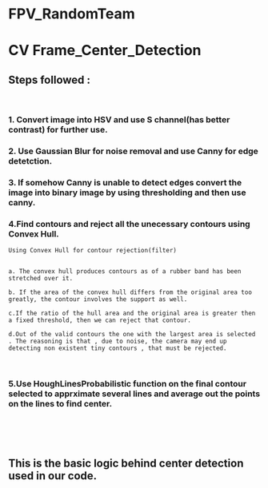 # FPV_RandomTeam

# CV Frame_Center_Detection

## Steps followed :

<br>

### 1. Convert image into HSV and use S channel(has better contrast) for further use.<br>

### 2. Use Gaussian Blur for noise removal and use Canny for edge detetction.<br>

### 3. If somehow Canny is unable to detect edges convert the image into binary image by using thresholding and then use canny.<br>

### 4.Find contours and reject all the unecessary contours using Convex Hull.<br>

```
Using Convex Hull for contour rejection(filter)


a. The convex hull produces contours as of a rubber band has been stretched over it.

b. If the area of the convex hull differs from the original area too greatly, the contour involves the support as well.

c.If the ratio of the hull area and the original area is greater then a fixed threshold, then we can reject that contour.

d.Out of the valid contours the one with the largest area is selected . The reasoning is that , due to noise, the camera may end up detecting non existent tiny contours , that must be rejected.

```

<br>

### 5.Use HoughLinesProbabilistic function on the final contour selected to apprximate several lines and average out the points on the lines to find center.<br>

<br>
<br>
<br>

## This is the basic logic behind center detection used in our code.
